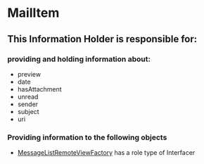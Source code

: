 # MailItem
## This Information Holder is responsible for:
### providing and holding information about: 
* preview
* date
* hasAttachment
* unread
* sender
* subject
* uri
### Providing information to the following objects 
* [MessageListRemoteViewFactory](../Interfacers/MessageListRemoteViewFactory.md) has a role type of Interfacer

